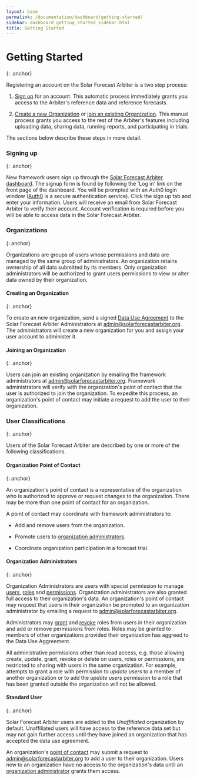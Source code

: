 ```yaml
---
layout: base
permalink: /documentation/dashboard/getting-started/
sidebar: dashboard_getting_started_sidebar.html
title: Getting Started
---
```


Getting Started
===============
{: .anchor}

Registering an account on the Solar Forecast Arbiter is a two step process:

1. [Sign up](#signing-up) for an account. This automatic process immediately
grants you access to the Arbiter's reference data and reference forecasts.

2. [Create a new Organization](#creating-an-organization) or [join an existing
Organization](#joining-an-organization). This manual process grants you access
to the rest of the Arbiter's features including uploading data, sharing data,
running reports, and participating in trials.

The sections below describe these steps in more detail.

### Signing up
{: .anchor}

New framework users sign up through the [Solar Forecast Arbiter dashboard](https://dashboard.solarforecastarbiter.org).
The signup form is found by following the 'Log in' link on the front page of
 the dashboard. You will be prompted with an Auth0 login window
([Auth0](https://auth0.com/docs/getting-started/overview) is a secure
authentication service). Click the sign up tab and enter your information.
Users will receive an email from Solar Forecast Arbiter to verify their
account. Account verification is required before you will be able to access
data in the Solar Forecast Arbiter.

### Organizations
{:.anchor}

Organizations are groups of users whose permissions and data are managed by
the same group of administrators. An organization retains ownership of all data
submitted by its members. Only organization administrators will be authorized
to grant users permissions to view or alter data owned by their organization.

#### Creating an Organization
{: .anchor}

To create an new organization, send a signed
[Data Use Agreement](/assets/45864%20Approved_Final%20version%201.1.pdf)
to the Solar Forecast Arbiter Administrators at
[admin@solarforecastarbiter.org](mailto:admin@solarforecastarbiter.org). The
administrators will create a new organization for you and assign your user
account to administer it.


#### Joining an Organization
{: .anchor}

Users can join an existing organization by emailing the framework
administrators at [admin@solarforecastarbiter.org](mailto:admin@solarforecastarbiter.org).
Framework administrators will verify with the organization's point of contact
that the user is authorized to join the organization. To expedite this process,
an organization's point of contact may initiate a request to add the user to
their organization.

### User Classifications
{: .anchor}

Users of the Solar Forecast Arbiter are described by one or more of the
following classifications.

#### Organization Point of Contact
{:.anchor}

An organization's point of contact is a representative of the organization who
is authorized to approve or request changes to the organization. There may be
more than one point of contact for an organization.

A point of contact may coordinate with framework administrators to:

- Add and remove users from the organization.

- Promote users to [organization administrators](#organization-administrators).

- Coordinate organization participation in a forecast trial.

#### Organization Administrators
{: .anchor}

Organization Administrators are users with special permission to manage [users](/documentation/dashboard/administration/#users), [roles](/documentation/dashboard/administration/#roles)
and [permissions](/documentation/dashboard/administration/#permissions). Organization administrators are
also granted full access to their organization's data. An organization's point
of contact may request that users in their organization be promoted to an
organization administrator by emailing a request to
[admin@solarforecastarbiter.org](mailto:admin@solarforecastarbiter.org).

Administrators may [grant](/documentation/dashboard/administration#granting-roles-to-a-user)
and [revoke](/documentation/dashboard/administration#revoking-roles-from-a-user)
roles from users in their organization and add or remove permissions from
roles. Roles may be granted to members of other organizations provided their
organization has aggreed to the Data Use Aggreement.

All administrative permissions other than read access, e.g. those allowing
create, update, grant, revoke or delete on users, roles or permissions, are
restricted to sharing with users in the same organization. For example,
attempts to grant a role with permission to *update users* to a member of
another organization or to add the *update users* permission to a role that
has been granted outside the organization will not be allowed.


#### Standard User
{: .anchor}

Solar Forecast Arbiter users are added to the *Unaffiliated* organization by
default. Unaffiliated users will have access to the reference data set but
may not gain further access until they have joined an organization that has
accepted the data use agreement.

An organization's [point of contact](#organization-point-of-contact) may submit
a request to [admin@solarforecastarbiter.org](mailto:admin@solarforecastarbiter.org)
to add a user to their organization. Users new to an organization have no
access to the organization's data until an [organization administrator](#organization-administrators)
grants them access.
